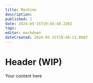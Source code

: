 ```yaml
---
title: Machine
description: 
published: 1
date: 2024-05-15T19:56:48.230Z
tags: 
editor: markdown
dateCreated: 2024-05-15T19:46:13.088Z
---
```


# Header (WIP)
Your content here